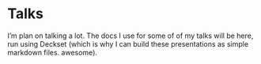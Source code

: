 # Talks

I’m plan on talking a lot. The docs I use for some of of my talks will be here, run using Deckset (which is why I can build these presentations as simple markdown files. awesome). 
